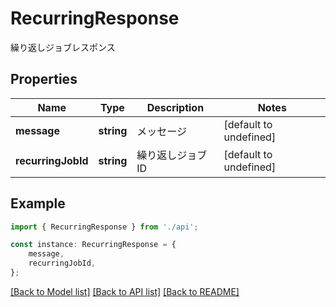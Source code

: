 # RecurringResponse

繰り返しジョブレスポンス

## Properties

Name | Type | Description | Notes
------------ | ------------- | ------------- | -------------
**message** | **string** | メッセージ | [default to undefined]
**recurringJobId** | **string** | 繰り返しジョブID | [default to undefined]

## Example

```typescript
import { RecurringResponse } from './api';

const instance: RecurringResponse = {
    message,
    recurringJobId,
};
```

[[Back to Model list]](../README.md#documentation-for-models) [[Back to API list]](../README.md#documentation-for-api-endpoints) [[Back to README]](../README.md)
